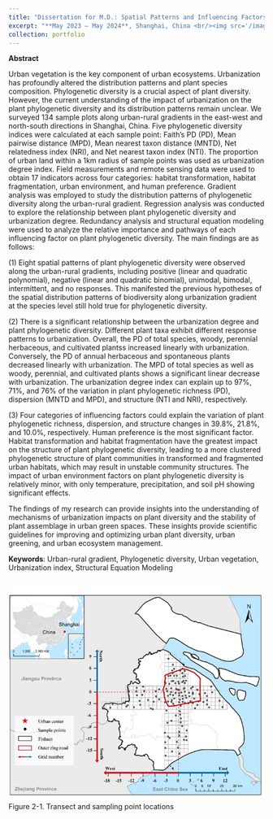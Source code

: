 ```yaml
---
title: "Dissertation for M.D.: Spatial Patterns and Influencing Factors of Plant Phylogenetic Diversity along Urban-Rural Gradients in Shanghai, China"
excerpt: "**May 2023 – May 2024**, Shanghai, China <br/><img src='/images/1-5.png'>"
collection: portfolio
---
```

**Abstract**


Urban vegetation is the key component of urban ecosystems. Urbanization has profoundly altered the distribution patterns and plant species composition. Phylogenetic diversity is a crucial aspect of plant diversity. However, the current understanding of the impact of urbanization on the plant phylogenetic diversity and its distribution patterns remain unclear. We surveyed 134 sample plots along urban-rural gradients in the east-west and north-south directions in Shanghai, China. Five phylogenetic diversity indices were calculated at each sample point: Faith’s PD (PD), Mean pairwise distance (MPD), Mean nearest taxon distance (MNTD), Net relatedness index (NRI), and Net nearest taxon index (NTI). The proportion of urban land within a 1km radius of sample points was used as urbanization degree index. Field measurements and remote sensing data were used to obtain 17 indicators across four categories: habitat transformation, habitat fragmentation, urban environment, and human preference. Gradient analysis was employed to study the distribution patterns of phylogenetic diversity along the urban-rural gradient. Regression analysis was conducted to explore the relationship between plant phylogenetic diversity and urbanization degree. Redundancy analysis and structural equation modeling were used to analyze the relative importance and pathways of each influencing factor on plant phylogenetic diversity. The main findings are as follows:


(1) Eight spatial patterns of plant phylogenetic diversity were observed along the urban-rural gradients, including positive (linear and quadratic polynomial), negative (linear and quadratic binomial), unimodal, bimodal, intermittent, and no responses. This manifested the previous hypotheses of the spatial distribution patterns of biodiversity along urbanization gradient at the species level still hold true for phylogenetic diversity.


(2) There is a significant relationship between the urbanization degree and plant phylogenetic diversity. Different plant taxa exhibit different response patterns to urbanization. Overall, the PD of total species, woody, perennial herbaceous, and cultivated plantss increased linearly with urbanization. Conversely,  the PD of annual herbaceous and spontaneous plants decreased linearly with urbanization. The MPD of total species as well as woody, perennial, and cultivated plants shows a significant linear decrease with urbanization. The urbanization degree index can explain up to 97%, 71%, and 76% of the variation in plant phylogenetic richness (PD), dispersion (MNTD and MPD), and structure (NTI and NRI), respectively.


(3) Four categories of influencing factors could explain the variation of plant phylogenetic richness, dispersion, and structure changes in 39.8%, 21.8%, and 10.0%, respectively. Human preference is the most significant factor. Habitat transformation and habitat fragmentation have the greatest impact on the structure of plant phylogenetic diversity, leading to a more clustered phylogenetic structure of plant communities in transformed and fragmented urban habitats, which may result in unstable community structures. The impact of urban environment factors on plant phylogenetic diversity is relatively minor, with only temperature, precipitation, and soil pH showing significant effects.


The findings of my research can provide insights into the understanding of mechanisms of urbanization impacts on plant diversity and the stability of plant assemblage in urban green spaces. These insights provide scientific guidelines for improving and optimizing urban plant diversity, urban greening, and urban ecosystem management.


**Keywords**: Urban-rural gradient, Phylogenetic diversity, Urban vegetation, Urbanization index, Structural Equation Modeling


<br/><img src='/images/1-1.png'>
Figure 2-1. Transect and sampling point locations




